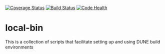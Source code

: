 [![Coverage Status](https://coveralls.io/repos/github/dune-community/local-bin/badge.svg?branch=master)](https://coveralls.io/github/wwu-numerik/dune-demos-bin?branch=master)
[![Build Status](https://travis-ci.org/dune-community/local-bin.svg?branch=master)](https://travis-ci.org/wwu-numerik/dune-demos-bin)
[![Code Health](https://landscape.io/github/dune-community/local-bin/master/landscape.svg?style=flat)](https://landscape.io/github/wwu-numerik/dune-demos-bin/master)

# local-bin

This is a collection of scripts that facilitate setting up and using DUNE build environments
